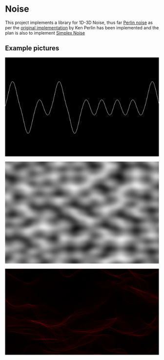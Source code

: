 # Noise

This project implements a library for 1D-3D Noise, thus far [Perlin noise](https://mrl.cs.nyu.edu/~perlin/paper445.pdf) as per the [original implementation](https://mrl.cs.nyu.edu/~perlin/noise/) by Ken Perlin has been implemented and the plan is also to implement [Simplex Noise](https://weber.itn.liu.se/~stegu/simplexnoise/simplexnoise.pdf)

## Example pictures

![](https://github.com/Manfred-Hastmark/Noise/blob/master/perlinNoise1D.png?raw=true)

![](https://github.com/Manfred-Hastmark/Noise/blob/master/perlinNoise2D.png?raw=true)

![](https://github.com/Manfred-Hastmark/Noise/blob/master/perlin3D.png?raw=true)
